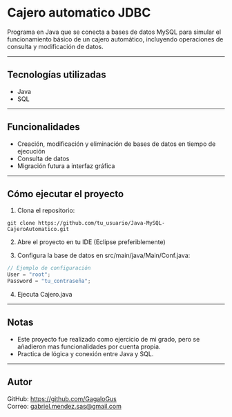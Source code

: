 # Cajero automatico JDBC

Programa en Java que se conecta a bases de datos MySQL para simular el funcionamiento básico de un cajero automático, incluyendo operaciones de consulta y modificación de datos.

---

## Tecnologías utilizadas

- Java  
- SQL

---

## Funcionalidades

- Creación, modificación y eliminación de bases de datos en tiempo de ejecución  
- Consulta de datos
- Migración futura a interfaz gráfica

---

## Cómo ejecutar el proyecto

1. Clona el repositorio:

```
git clone https://github.com/tu_usuario/Java-MySQL-CajeroAutomatico.git
```

2. Abre el proyecto en tu IDE (Eclipse preferiblemente)

3. Configura la base de datos en src/main/java/Main/Conf.java:

```java
// Ejemplo de configuración
User = "root";
Password = "tu_contraseña";
```

4. Ejecuta Cajero.java

---

## Notas

- Este proyecto fue realizado como ejercicio de mi grado, pero se añadieron mas funcionalidades por cuenta propia.
- Practica de lógica y conexión entre Java y SQL.

---

## Autor

GitHub: https://github.com/GagaloGus  
Correo: gabriel.mendez.sas@gmail.com
